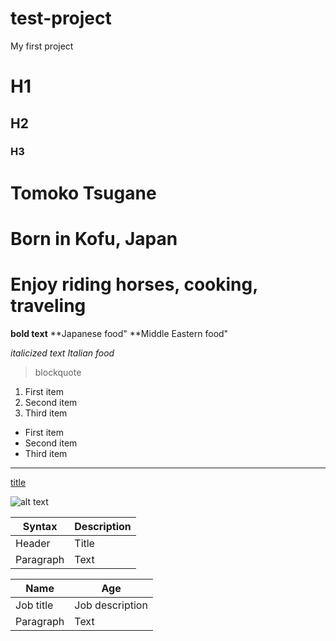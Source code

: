 # test-project
My first project

# H1
## H2
### H3

# Tomoko Tsugane
# Born in Kofu, Japan
# Enjoy riding horses, cooking, traveling



**bold text**
**Japanese food"
**Middle Eastern food"

*italicized text*
*Italian food*


> blockquote


1. First item
2. Second item
3. Third item

- First item
- Second item
- Third item

---

[title](https://www.microsoft.com)

![alt text](https://www.google.com/search?q=horse&rlz=1C1FHFK_enUS984US984&tbm=isch&source=iu&ictx=1&vet=1&fir=bc1iahNmLHwxvM%252Cm8aXv4hmLEepWM%252C_%253BfFJh1bSXWdTxxM%252CKUJdGU-u9_PNBM%252C_%253Babtvw9KsN5riTM%252Cbig8v_iw2dhy_M%252C_%253BYpAWrgq4VfcqcM%252CPN6Ccc2FNH5GVM%252C_%253BuVCtbYgU9xxqNM%252CMtRlVehyC6i1WM%252C_%253B4HS6ZBEx6iqgCM%252CbF1JE9ozxg44cM%252C_%253BDTJf4WdyG2svyM%252Cbig8v_iw2dhy_M%252C_%253BcbHY1Jw_sGqEMM%252CRkvGcrcI2lvsaM%252C_%253BL1evW4zrxlDLtM%252CsqunOA4FhxydiM%252C_%253BpFoA_CVXY6TjVM%252Cajq-1ymn7j4SdM%252C_%253BzstGUdTszxqSbM%252CKWxDh3ZttDCptM%252C_%253B5cYJa2D1n3QSLM%252CsDHY3LFdlvNOQM%252C_&usg=AI4_-kSs8pxP4qcDpOOTPmckkHrIkFFXBw&sa=X&ved=2ahUKEwjq9fym0Yr5AhUkIzQIHTSwC-0Q9QF6BAgaEAE#imgrc=abtvw9KsN5riTM)

| Syntax | Description |
| ----------- | ----------- |
| Header | Title |
| Paragraph | Text |

| Name | Age |
| ----------- | ----------- |
| Job title | Job description |
| Paragraph | Text |


